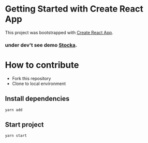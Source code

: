 # Getting Started with Create React App

This project was bootstrapped with [Create React App](https://github.com/facebook/create-react-app).

### under dev't see demo  [Stocka](https://stocka.netlify.app).

# How to contribute
- Fork this repository
- Clone to local environment
## Install dependencies
 `yarn add`
## Start project
  `yarn start`

